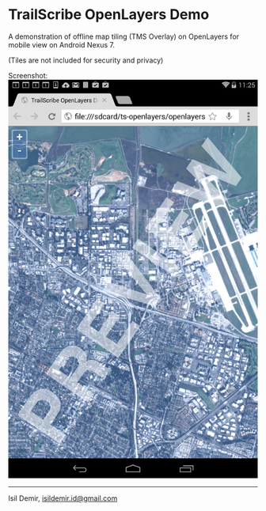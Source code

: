 TrailScribe OpenLayers Demo
===========================

A demonstration of offline map tiling (TMS Overlay) on OpenLayers for mobile view on Android Nexus 7.

(Tiles are not included for security and privacy)

Screenshot:
![alt tag](https://raw.githubusercontent.com/CMUPracticum/ts-openlayers/master/screenshot.png)

----
Isil Demir, isildemir.id@gmail.com
